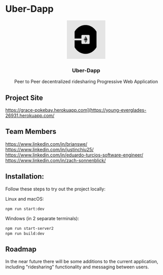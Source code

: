 # Uber-Dapp

<p align="center">
  <a href="(https://young-everglades-26931.herokuapp.com/)">
    <img src="https://github.com/2202-Capstone-Uber-Dapp/uber-dapp/blob/main/public/logo.PNG" alt="Logo" width="120" height="120">
  </a>

  <h3 align="center">Uber-Dapp</h3>

  <p align="center">
Peer to Peer decentralized ridesharing Progressive Web Application
    <br />

## Project Site
https://grace-pokebay.herokuapp.com](https://young-everglades-26931.herokuapp.com/

## Team Members
https://www.linkedin.com/in/brianswe/ <br />
https://www.linkedin.com/in/justinchiu25/ <br />
https://www.linkedin.com/in/eduardo-turcios-software-engineer/ <br />
https://www.linkedin.com/in/zach-sonnenblick/ <br />

## Installation:

Follow these steps to try out the project locally:

Linux and macOS:
```
npm run start:dev
```

Windows (in 2 separate terminals):
```
npm run start-server2
npm run build:dev
```
  
  
## Roadmap

In the near future there will be some additions to the current application, including "ridesharing" functionality and messaging between users.
